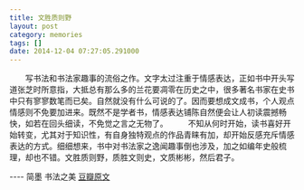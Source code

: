 ```yaml
---
title: 文胜质则野
layout: post
category: memories
tags: []
date: 2014-12-04 07:27:05.291000
---
```

　　写书法和书法家趣事的流俗之作。文字太过注重于情感表达，正如书中开头写道张芝时所意指，大抵总有那么多的兰花要凋零在历史之中，很多著名书家在史书中只有寥寥数笔而已矣。自然就没有什么可说的了。因而要想成文成书，个人观点情感则不免要加进来。既然不是学者书，情感表达铺陈自然便会让人初读震撼畅快，如若在回头细读，不免觉之言之无物了。 
　　 不知从何时开始，读书喜好开始转变，尤其对于知识性，有自身独特观点的作品青睐有加，却开始反感充斥情感表达的方式。细细想来，书中对书法家之逸闻趣事倒也涉及，加之如编年史般梳理，却也不错。文胜质则野，质胜文则史，文质彬彬，然后君子。

---- 简墨 书法之美
[豆瓣原文](http://book.douban.com/review/6744185/)
